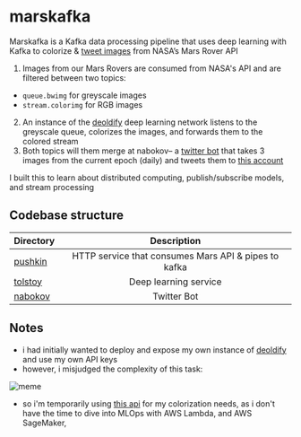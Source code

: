 # marskafka

Marskafka is a Kafka data processing pipeline that uses deep learning with Kafka to colorize & [tweet images](https://twitter.com/marskafka) from NASA’s Mars Rover API
1. Images from our Mars Rovers are consumed from NASA's API and are filtered between two topics:
- `queue.bwimg` for greyscale images
- `stream.colorimg` for RGB images
2. An instance of the [deoldify](https://github.com/jantic/DeOldify) deep learning network listens to the greyscale queue, colorizes the images, and forwards them to the colored stream
3. Both topics will them merge at nabokov– a [twitter bot](https://twitter.com/marskafka) that takes 3 images from the current epoch (daily) and tweets them to [this account](https://twitter.com/marskafka)

I built this to learn about distributed computing, publish/subscribe models, and stream processing

## Codebase structure

| Directory              |      Description          |
| :-------------------- | :-----------------------: |
| [pushkin](pushkin)    | HTTP service that consumes Mars API & pipes to kafka     |
| [tolstoy](tolstoy)    | Deep learning service                 |
| [nabokov](nabokov)    | Twitter Bot                           |

## Notes
- i had initially wanted to deploy and expose my own instance of [deoldify](https://github.com/jantic/DeOldify) and use my own API keys
- however, i misjudged the complexity of this task:

![meme](https://i.ibb.co/6NwZ806/5ornlp.jpg)
- so i'm temporarily using [this api](https://deepai.org/machine-learning-model/colorizer) for my colorization needs, as i don't have the time to dive into MLOps with AWS Lambda, and AWS SageMaker, 
